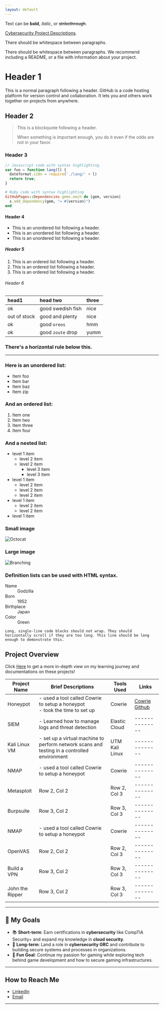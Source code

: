 ```yaml
---
layout: default
---
```


Text can be **bold**, _italic_, or ~~strikethrough~~.

[Cybersecurity Project Descriptions](https://torch-glitter-ad2.notion.site/Cybersecurity-Projects-157c93d8516f43329b7263d16cab6b92?pvs=4).

There should be whitespace between paragraphs.

There should be whitespace between paragraphs. We recommend including a README, or a file with information about your project.

# Header 1

This is a normal paragraph following a header. GitHub is a code hosting platform for version control and collaboration. It lets you and others work together on projects from anywhere.

## Header 2

> This is a blockquote following a header.
>
> When something is important enough, you do it even if the odds are not in your favor.

### Header 3

```js
// Javascript code with syntax highlighting.
var fun = function lang(l) {
  dateformat.i18n = require('./lang/' + l)
  return true;
}
```

```ruby
# Ruby code with syntax highlighting
GitHubPages::Dependencies.gems.each do |gem, version|
  s.add_dependency(gem, "= #{version}")
end
```

#### Header 4

*   This is an unordered list following a header.
*   This is an unordered list following a header.
*   This is an unordered list following a header.

##### Header 5

1.  This is an ordered list following a header.
2.  This is an ordered list following a header.
3.  This is an ordered list following a header.

###### Header 6

| head1        | head two          | three |
|:-------------|:------------------|:------|
| ok           | good swedish fish | nice  |
| out of stock | good and plenty   | nice  |
| ok           | good `oreos`      | hmm   |
| ok           | good `zoute` drop | yumm  |

### There's a horizontal rule below this.

* * *

### Here is an unordered list:

*   Item foo
*   Item bar
*   Item baz
*   Item zip

### And an ordered list:

1.  Item one
1.  Item two
1.  Item three
1.  Item four

### And a nested list:

- level 1 item
  - level 2 item
  - level 2 item
    - level 3 item
    - level 3 item
- level 1 item
  - level 2 item
  - level 2 item
  - level 2 item
- level 1 item
  - level 2 item
  - level 2 item
- level 1 item

### Small image

![Octocat](https://github.githubassets.com/images/icons/emoji/octocat.png)

### Large image

![Branching](https://guides.github.com/activities/hello-world/branching.png)


### Definition lists can be used with HTML syntax.

<dl>
<dt>Name</dt>
<dd>Godzilla</dd>
<dt>Born</dt>
<dd>1952</dd>
<dt>Birthplace</dt>
<dd>Japan</dd>
<dt>Color</dt>
<dd>Green</dd>
</dl>

```
Long, single-line code blocks should not wrap. They should horizontally scroll if they are too long. This line should be long enough to demonstrate this.
```

## Project Overview
Click [Here](https://torch-glitter-ad2.notion.site/Cybersecurity-Projects-157c93d8516f43329b7263d16cab6b92?pvs=4) to get a more in-depth view on my learning journey and documentations on these projects!

| **Project Name** | **Brief Descriptions** | **Tools Used** | **Links** |
|--------------|--------------|--------------|--------------|
| Honeypot | - used a tool called Cowrie to setup a honeypot <br> - took the time to set up| Cowrie |[Cowrie Github](https://cowrie.readthedocs.io/en/latest/index.html)|
| SIEM | - Learned how to manage logs and threat detection | Elastic Cloud |--------------|
| Kali Linux VM | - set up a virtual machine to perform network scans and testing in a controlled environment | UTM <br> Kali Linux |--------------|
| NMAP | - used a tool called Cowrie to setup a honeypot| Cowrie |--------------|
| Metasploit | Row 2, Col 2 | Row 2, Col 3 |--------------|
| Burpsuite | Row 3, Col 2 | Row 3, Col 3 |--------------|
| NMAP | - used a tool called Cowrie to setup a honeypot| Cowrie |--------------|
| OpenVAS | Row 2, Col 2 | Row 2, Col 3 |--------------|
| Build a VPN | Row 3, Col 2 | Row 3, Col 3 |--------------|
| John the Ripper| Row 3, Col 2 | Row 3, Col 3 |--------------|

---

## 🚀 My Goals
- 📚 **Short-term**: Earn certifications in **cybersecurity** like CompTIA Security+ and expand my knowledge in **cloud security**.
- 💼 **Long-term**: Land a role in **cybersecurity GRC** and contribute to building secure systems and processes in organizations.
- 👾 **Fun Goal**: Continue my passion for gaming while exploring tech behind game development and how to secure gaming infrastructures.

---

## How to Reach Me
- [LinkedIn](https://www.linkedin.com/in/kingbojan) 
- [Email](kingbojbusiness@gmail.com)

---

